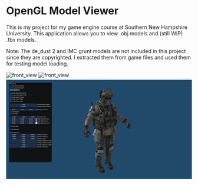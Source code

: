 # OpenGL Model Viewer

This is my project for my game engine course at Southern New Hampshire University. This application allows you to view .obj models and (still WIP) .fbx models.

Note: The de_dust 2 and IMC grunt models are not included in this project since they are copyrighted. I extracted them from game files and used them for testing model loading.

![front_view](screenshots/screenshot.png)
![front_view](screenshots/screenshot2.png)
![front_view](screenshots/screenshot3.png)